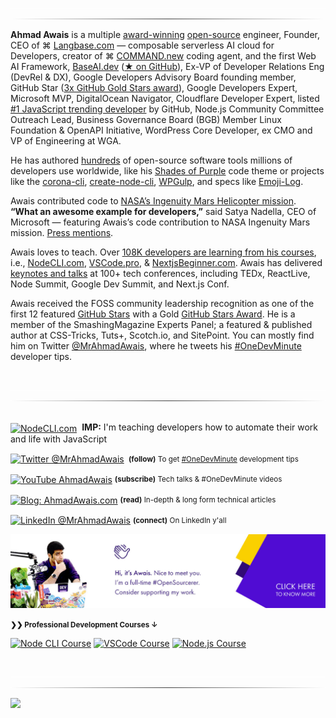 <img src="https://raw.githubusercontent.com/ahmadawais/stuff/master/changelog/dark-hr.png#gh-dark-mode-only" alt="hr" />
<img src="https://raw.githubusercontent.com/ahmadawais/stuff/master/changelog/light-hr.png#gh-light-mode-only" alt="hr" />
<br>

<p><strong>Ahmad Awais</strong> is a multiple <a href="https://www.linkedin.com/feed/update/urn:li:activity:6790272195416350720/">award-winning</a> <a href="https://www.linkedin.com/posts/mrahmadawais_msinspire-nasa-ingenuity-activity-6821512632596475904-pMTh?utm_source=share&utm_medium=member_desktop">open-source</a> engineer, Founder, CEO of ⌘ <a href="https://langbase.com">Langbase.com</a> — composable serverless AI cloud for Developers, creator of ⌘ <a href="https://command.new">COMMAND.new</a> coding agent, and the first Web AI Framework, <a href="https://github.com/LangbaseInc/BaseAI">BaseAI.dev</a> (<a href="https://github.com/LangbaseInc/BaseAI">★ on GitHub</a>), Ex-VP of Developer Relations Eng (DevRel &amp; DX), Google Developers Advisory Board founding member, GitHub Star (<a href="https://www.linkedin.com/feed/update/urn:li:activity:6790272195416350720/">3x GitHub Gold Stars award</a>), Google Developers Expert, Microsoft MVP, DigitalOcean Navigator, Cloudflare Developer Expert, listed <a href="https://www.linkedin.com/posts/mrahmadawais_github-developers-aws-activity-6647582640754962432-MXwq?utm_source=share&utm_medium=member_desktop">#1 JavaScript trending developer</a> by GitHub, Node.js Community Committee Outreach Lead, Business Governance Board (BGB) Member Linux Foundation &amp; OpenAPI Initiative, WordPress Core​ Developer, ex CMO and VP ​of ​Engineering​​ at WGA. </p>
    
<p>He has authored <a href="https://github.com/ahmadawais?tab=repositories&q=&type=source&language=&sort=stargazers">hundreds</a> of open-source software tools millions of developers use worldwide, like his <a href="https://ShadesOfPurple.pro/more">Shades of Purple</a> code theme​ or projects like the​ <a href="https://github.com/AhmadAwais/corona-cli">corona-cli</a>, <a href="https://github.com/AhmadAwais/create-node-cli">create-node-cli</a>, <a href="https://github.com/AhmadAwais/WPGulp">WPGulp</a>, and specs like <a href="https://github.com/AhmadAwais/Emoji-Log">Emoji-Log</a>.</p>


Awais contributed code to <a href="https://ahmadawais.com/my-open-source-code-contribution-to-nasas-ingenuity-helicopter-goes-to-mars/">NASA’s Ingenuity Mars Helicopter mission</a>. <strong>“What an awesome example for developers,”</strong> said Satya Nadella, CEO of Microsoft — featuring Awais’s code contribution to NASA Ingenuity Mars mission. <a href="https://Awais.dev/talks">Press mentions</a>.

<p>​Awais ​loves to teach. Over <a href="https://ahmadawais.com/courses/">108K developers are learning from his courses</a>, i.e., <a href="https://NodeCLI.com/?utm_medium=referral&amp;utm_campaign=speaking">NodeCLI.com</a>, <a href="https://VSCode.pro/?utm_medium=referral&amp;utm_campaign=speaking">VSCode.pro</a>, &amp;​ <a href="https://NextjsBeginner.com/?utm_medium=referral&amp;utm_campaign=speaking">NextjsBeginner.com</a>​​. Awais has delivered <a href="https://Awais.dev/talks">keynotes and talks</a> at 100+ tech conferences, including TEDx, ReactLive, Node Summit, Google Dev Summit, and Next.js Conf. ​</p>
    
<p>Awais received the FOSS community leadership recognition as one of the first 12 featured <a href="https://ahmadawais.com/github-stars/">GitHub Stars</a> with a Gold <a href="https://www.linkedin.com/feed/update/urn:li:activity:6790272195416350720/">GitHub Stars Award</a>. ​He is a member of the SmashingMagazine Experts Panel; a featured &amp; published author at CSS-Tricks, Tuts+, Scotch.io, and SitePoint. You can mostly find ​him on Twitter <a href="https://twitter.com/MrAhmadAwais/">@MrAhmadAwais</a>, where he tweets his <a href="https://Awais.dev/odmt">#OneDevMinute</a> developer tips.​</p>

<br>
<img src="https://raw.githubusercontent.com/ahmadawais/stuff/master/changelog/dark-hr.png#gh-dark-mode-only" alt="hr" />
<img src="https://raw.githubusercontent.com/ahmadawais/stuff/master/changelog/light-hr.png#gh-light-mode-only" alt="hr" />
<br>
<br>

<div align="left"><p><a href="https://nodecli.com/?utm_source=github.com/ahmadawais&utm_medium=referral&utm_campaign=profile"><img alt="NodeCLI.com" align="center" src="https://img.shields.io/badge/LEARN-Node%20CLI%20Automation%20-gray.svg?colorA=596577&colorB=6A788D&style=for-the-badge" /></a>&nbsp; <strong>IMP:</strong> I'm teaching developers how to automate their work and life with JavaScript
</p></div>
<div align="left">
    <p><a href="https://twitter.com/MrAhmadAwais/"><img alt="Twitter @MrAhmadAwais" align="center" src="https://img.shields.io/badge/-@MrAhmadAwais-gray.svg?colorA=6A788D&colorB=1da1f2&style=for-the-badge" /></a>&nbsp;<small> <strong>(follow)</strong> To get <a href="https://Awais.dev/odmt">#OneDevMinute</a> development tips</small></p>
    <p><a href="https://www.youtube.com/AhmadAwais"><img alt="YouTube AhmadAwais" align="center" src="https://img.shields.io/badge/YOUTUBE-gray.svg?colorA=6A788D&colorB=6A788D&style=for-the-badge" /></a>&nbsp;<small><strong>(subscribe)</strong> Tech talks & #OneDevMinute videos</small></p>
    <p><a href="https://AhmadAwais.com/"><img alt="Blog: AhmadAwais.com" align="center" src="https://img.shields.io/badge/-MY%20BLOG-gray.svg?colorA=6A788D&colorB=6A788D&style=for-the-badge" /></a>&nbsp;<small><strong>(read)</strong> In-depth & long form technical articles</small></p>
    <p><a href="https://www.linkedin.com/in/MrAhmadAwais/"><img alt="LinkedIn @MrAhmadAwais" align="center" src="https://img.shields.io/badge/LINKEDIN-gray.svg?colorA=6A788D&colorB=6A788D&style=for-the-badge" /></a>&nbsp;<small><strong>(connect)</strong> On LinkedIn y'all</small></p>
</div>

[![Sponsor Awais](https://raw.githubusercontent.com/ahmadawais/stuff/master/sponsor/sponsor.jpg)][s]

<small><strong>❯❯ Professional Development Courses ↓</strong></small>

[![Node CLI Course](https://img.shields.io/badge/LEARN-Node%20CLI%20Automation-gray.svg?colorA=215732&colorB=44883e&style=for-the-badge)][n] [![VSCode Course](https://img.shields.io/badge/LEARN-VSCode%20Power%20User-gray.svg?colorA=655BE1&colorB=4F44D6&style=for-the-badge)][v] [![Node.js Course](https://img.shields.io/badge/LEARN-Node.js%20(free)-gray.svg?colorA=21262D&colorB=30363D&style=for-the-badge)][nj]

<br>
<img src="https://raw.githubusercontent.com/ahmadawais/stuff/master/changelog/dark-hr.png#gh-dark-mode-only" alt="hr" />
<img src="https://raw.githubusercontent.com/ahmadawais/stuff/master/changelog/light-hr.png#gh-light-mode-only" alt="hr" />

![](https://hit.yhype.me/github/profile?user_id=960133)

[s]: https://github.com/AhmadAwais/sponsor
[n]: https://NodeCLI.com?utm_source=github.com/ahmadawais&utm_medium=referral&utm_campaign=profile
[v]: https://VSCode.pro?utm_source=github.com/ahmadawais&utm_medium=referral&utm_campaign=profile
[d]: https://DenoBeginner.com?utm_source=github.com/ahmadawais&utm_medium=referral&utm_campaign=profile
[nj]: https://NodejsBeginner.com?utm_source=github.com/ahmadawais&utm_medium=referral&utm_campaign=profile
[g]: https://github.com/AhmadAwais
